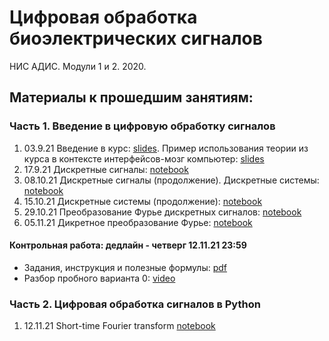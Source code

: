 # Цифровая обработка биоэлектрических сигналов
НИС АДИС. Модули 1 и 2. 2020. 

## Материалы к прошедшим занятиям:
### Часть 1. Введение в цифровую обработку сигналов
1. 03.9.21 Введение в курс: [slides](https://docs.google.com/presentation/d/1xyzaPGSFVh4dnfxtwwg-tnwF9bFMlRB4b-nc2ctGB28). Пример использования теории из курса в контексте интерфейсов-мозг компьютер: [slides](https://docs.google.com/presentation/d/12UPVX2JmWUcboAkKvKfoj4xPu_IDHCvCM_yXM3x0AU0)
2. 17.9.21 Дискретные сигналы: [notebook](https://github.com/nikolaims/nis21dsp/blob/main/lectures/lecture2.ipynb)
3. 08.10.21 Дискретные сигналы (продолжение). Дискретные системы: [notebook](https://github.com/nikolaims/nis21dsp/blob/main/lectures/lecture3.ipynb)
4. 15.10.21 Дискретные  системы (продолжение): [notebook](https://github.com/nikolaims/nis21dsp/blob/main/lectures/lecture4.ipynb)
5. 29.10.21 Преобразование Фурье дискретных сигналов: [notebook](https://github.com/nikolaims/nis21dsp/blob/main/lectures/lecture5.ipynb)
6. 05.11.21 Дикретное преобразование Фурье: [notebook](https://github.com/nikolaims/nis21dsp/blob/main/lectures/lecture6.ipynb)

#### Контрольная работа: дедлайн - четверг 12.11.21 23:59
- Задания, инструкция и полезные формулы: [pdf](https://drive.google.com/file/d/15vsje4WVsAjt8n2DvXLv_44UXPgDoYZ3/view?usp=sharing)
- Разбор пробного варианта 0: [video](https://drive.google.com/file/d/16RX8Nj7BmhSDjyzuTWEX3Zl5UvJDCwsx/view?usp=sharing)

### Часть 2. Цифровая обработка сигналов в Python
1. 12.11.21 Short-time Fourier transform [notebook](https://github.com/nikolaims/nis21dsp/blob/main/lectures/lecture7.ipynb)
